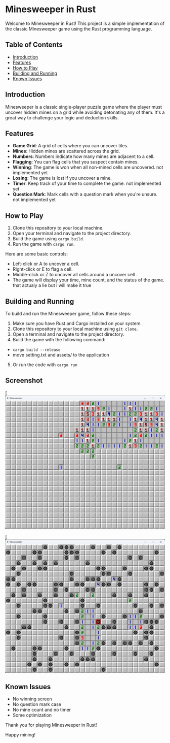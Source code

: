 # Minesweeper in Rust

Welcome to Minesweeper in Rust! This project is a simple implementation of the classic Minesweeper game using the Rust programming language.

## Table of Contents

- [Introduction](#introduction)
- [Features](#features)
- [How to Play](#how-to-play)
- [Building and Running](#building-and-running)
- [Known Issues](#known-issues)

## Introduction

Minesweeper is a classic single-player puzzle game where the player must uncover hidden mines on a grid while avoiding detonating any of them. It's a great way to challenge your logic and deduction skills.

## Features

- **Game Grid**: A grid of cells where you can uncover tiles.
- **Mines**: Hidden mines are scattered across the grid.
- **Numbers**: Numbers indicate how many mines are adjacent to a cell.
- **Flagging**: You can flag cells that you suspect contain mines.
- **Winning**: The game is won when all non-mined cells are uncovered. not implemented yet
- **Losing**: The game is lost if you uncover a mine.
- **Timer**: Keep track of your time to complete the game. not implemented yet 
- **Question Mark**: Mark cells with a question mark when you're unsure. not implemented yet

## How to Play

1. Clone this repository to your local machine.
2. Open your terminal and navigate to the project directory.
3. Build the game using `cargo build`.
4. Run the game with `cargo run`.

Here are some basic controls:

- Left-click or A to uncover a cell.
- Right-click or E to flag a cell.
- Middle-click or Z to uncover all cells around a uncover cell .
- The game will display your time, mine count, and the status of the game. that actualy a lie but i will make it true

## Building and Running

To build and run the Minesweeper game, follow these steps:

1. Make sure you have Rust and Cargo installed on your system.
2. Clone this repository to your local machine using `git clone`.
3. Open a terminal and navigate to the project directory.
4. Build the game with the following command:
- `cargo build --release`
- move setting.txt and assets/ to the application 
5. Or run the code with `cargo run`

## Screenshot


[![](screenshot/playing.png)

[![](screenshot/loosing.png)
## Known Issues

- No winning screen
- No question mark case
- No mine count and no timer
- Some optimization 


Thank you for playing Minesweeper in Rust!

Happy mining!